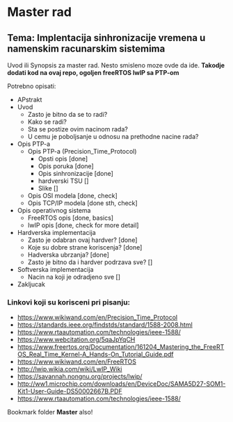 # Master rad

## Tema: Implentacija sinhronizacije vremena u namenskim racunarskim sistemima

Uvod ili Synopsis za master rad. Nesto smisleno moze ovde da ide.
**Takodje dodati kod na ovaj repo, ogoljen freeRTOS lwIP sa PTP-om**

Potrebno opisati:

* APstrakt
* Uvod
    - Zasto je bitno da se to radi?
    - Kako se radi?
    - Sta se postize ovim nacinom rada?
    - U cemu je poboljsanje u odnosu na prethodne nacine rada?
* Opis PTP-a
    - Opis PTP-a (Precision_Time_Protocol)
        - Opsti opis [done]
        - Opis poruka [done]
        - Opis sinhronizacije [done]
        - hardverski TSU []
        - Slike []
    - Opis OSI modela [done, check]
    - Opis TCP/IP modela [done sth, check]
* Opis operativnog sistema
    - FreeRTOS opis [done, basics]
    - lwIP opis [done, check for more detail]
* Hardverska implementacija
    - Zasto je odabran ovaj hardver? [done]
    - Koje su dobre strane koriscenja? [done]
    - Hadverska ubrzanja? [done]
    - Zasto je bitno da i hardver podrzava sve? []
* Softverska implementacija
    - Nacin na koji je odradjeno sve []
* Zakljucak



### Linkovi koji su korisceni pri pisanju:
- https://www.wikiwand.com/en/Precision_Time_Protocol
- https://standards.ieee.org/findstds/standard/1588-2008.html
- https://www.rtaautomation.com/technologies/ieee-1588/
- https://www.webcitation.org/5qaJpYqCH
- https://www.freertos.org/Documentation/161204_Mastering_the_FreeRTOS_Real_Time_Kernel-A_Hands-On_Tutorial_Guide.pdf
- https://www.wikiwand.com/en/FreeRTOS
- http://lwip.wikia.com/wiki/LwIP_Wiki
- https://savannah.nongnu.org/projects/lwip/
- http://ww1.microchip.com/downloads/en/DeviceDoc/SAMA5D27-SOM1-Kit1-User-Guide-DS50002667B.PDF
- https://www.rtaautomation.com/technologies/ieee-1588/

Bookmark folder **Master** also!
